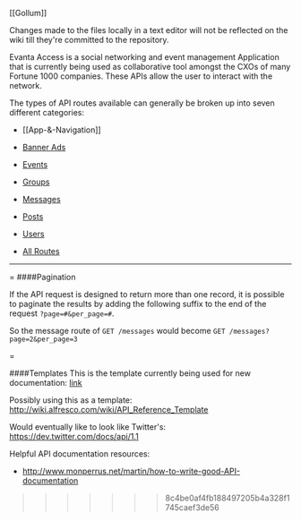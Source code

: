 [[Gollum]]

Changes made to the files locally in a text editor will not be reflected on the wiki till they're committed to the repository.

Evanta Access is a social networking and event management Application that is currently being used as  collaborative tool amongst the CXOs of many Fortune 1000 companies. These APIs allow the user to interact with the network.

The types of API routes available can generally be broken up into seven different categories:

* [[App-&-Navigation]]

* [Banner Ads](/Evanta/EvantaAccessAPI/wiki/Banner-Ads)
* [Events](/Evanta/EvantaAccessAPI/wiki/Events)
* [Groups](/Evanta/EvantaAccessAPI/wiki/Groups)
* [Messages](/Evanta/EvantaAccessAPI/wiki/Messages)
* [Posts](/Evanta/EvantaAccessAPI/wiki/Posts)
* [Users](/Evanta/EvantaAccessAPI/wiki/Users)
* [All Routes](/Evanta/EvantaAccessAPI/wiki/All-Routes)


***


=
####Pagination

If the API request is designed to return more than one record, it is possible to paginate the results by adding the following suffix to the end of the request `?page=#&per_page=#`.

So the message route of `GET /messages` would become `GET /messages?page=2&per_page=3`

=

####Templates
This is the template currently being used for new documentation: [link](https://github.com/Evanta/EvantaAccessAPI/wiki/Template)

Possibly using this as a template: http://wiki.alfresco.com/wiki/API_Reference_Template

Would eventually like to look like Twitter's: https://dev.twitter.com/docs/api/1.1

Helpful API documentation resources:

* http://www.monperrus.net/martin/how-to-write-good-API-documentation
>>>>>>> 8c4be0af4fb188497205b4a328f1745caef3de56

